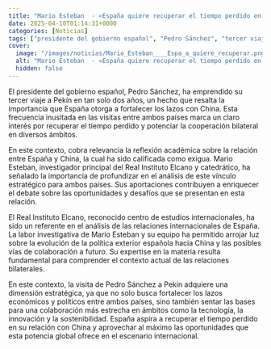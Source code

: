 ```yaml
---
title: "Mario Esteban  - «España quiere recuperar el tiempo perdido en China»"
date: 2025-04-10T01:14:31+0000
categories: [Noticias]
tags: ["presidente del gobierno español", "Pedro Sánchez", "tercer viaje", "Pekín", "España", "China", "relaciones internacionales", "colaboración bilateral", "Real Instituto Elcano", "análisis", "política exterior", "Mario Esteban", "relaciones bilaterales", "lazos económicos", "lazos políticos"]
cover:
  image: "/images/noticias/Mario_Esteban____Espa_a_quiere_recuperar.png"
  alt: "Mario Esteban  - «España quiere recuperar el tiempo perdido en China»"
  hidden: false
---
```


El presidente del gobierno español, Pedro Sánchez, ha emprendido su tercer viaje a Pekín en tan solo dos años, un hecho que resalta la importancia que España otorga a fortalecer los lazos con China. Esta frecuencia inusitada en las visitas entre ambos países marca un claro interés por recuperar el tiempo perdido y potenciar la cooperación bilateral en diversos ámbitos.

En este contexto, cobra relevancia la reflexión académica sobre la relación entre España y China, la cual ha sido calificada como exigua. Mario Esteban, investigador principal del Real Instituto Elcano y catedrático, ha señalado la importancia de profundizar en el análisis de este vínculo estratégico para ambos países. Sus aportaciones contribuyen a enriquecer el debate sobre las oportunidades y desafíos que se presentan en esta relación.

El Real Instituto Elcano, reconocido centro de estudios internacionales, ha sido un referente en el análisis de las relaciones internacionales de España. La labor investigativa de Mario Esteban y su equipo ha permitido arrojar luz sobre la evolución de la política exterior española hacia China y las posibles vías de colaboración a futuro. Su expertise en la materia resulta fundamental para comprender el contexto actual de las relaciones bilaterales.

En este contexto, la visita de Pedro Sánchez a Pekín adquiere una dimensión estratégica, ya que no solo busca fortalecer los lazos económicos y políticos entre ambos países, sino también sentar las bases para una colaboración más estrecha en ámbitos como la tecnología, la innovación y la sostenibilidad. España aspira a recuperar el tiempo perdido en su relación con China y aprovechar al máximo las oportunidades que esta potencia global ofrece en el escenario internacional.
